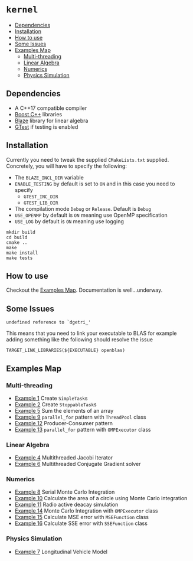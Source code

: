 # ```kernel```

* [Dependencies](#dependencies)
* [Installation](#nstallation)
* [How to use ](#how_to_use)
* [Some Issues](#some_issues)
* [Examples Map](#examples_map)
    * [Multi-threading](#multi_threading)
    * [Linear Algebra](#linear_algebra)
    * [Numerics](#numerics)
    * [Physics Simulation](#physics_simulation)


## <a name="dependencies"></a> Dependencies

- A C++17 compatible compiler
- <a href="https://www.boost.org/">Boost C++</a> libraries
- <a href="https://bitbucket.org/blaze-lib/blaze/wiki/browse/">Blaze</a> library for linear algebra
- <a href="https://github.com/google/googletest">GTest</a> if testing is enabled

## <a name="nstallation"></a> Installation

Currently you need to tweak the supplied ```CMakeLists.txt``` supplied. Concretely, you will have to
specify the following:

- The ```BLAZE_INCL_DIR``` variable
- ```ENABLE_TESTING``` by default is set to ```ON``` and in this case you need to specify
    - ```GTEST_INC_DIR```
    - ```GTEST_LIB_DIR```
- The compilation mode ```Debug``` or ```Release```. Default is ```Debug```
- ```USE_OPENMP``` by default is ```ON``` meaning use OpenMP specification
- ```USE_LOG``` by default is ```ON``` meaning use logging

```
mkdir build
cd build
cmake ..
make
make install
make tests

```

## <a name="dependencies"></a> How to use

Checkout the [Examples Map](#examples_map). Documentation is well...underway.

## Some Issues

```
undefined reference to `dgetri_'
```

This means that you need to link your executable to BLAS for example adding something like
the following should resolve the issue

```
TARGET_LINK_LIBRARIES(${EXECUTABLE} openblas)

```

## <a name="examples_map"></a> Examples Map

### <a name="multi_threading"></a> Multi-threading

- <a href="examples/example_1">Example 1</a> Create ```SimpleTask```s
- <a href="examples/example_2">Example 2</a> Create  ```StoppableTask```s
- <a href="examples/example_5">Example 5</a> Sum the elements of an array 
- <a href="examples/example_9">Example 9</a> ```parallel_for``` pattern with ```ThreadPool``` class
- <a href="examples/example_12">Example 12</a> Producer-Consumer pattern
- <a href="examples/example_13">Example 13</a> ```parallel_for``` pattern with ```OMPExecutor``` class

### <a name="linear_algebra"></a> Linear Algebra

- <a href="examples/example_4">Example 4</a> Multithreaded Jacobi Iterator
- <a href="examples/example_6">Example 6</a> Multithreaded Conjugate Gradient solver


### <a name="numerics"></a> Numerics

- <a href="examples/example_8">Example 8</a> Serial Monte Carlo Integration
- <a href="examples/example_10">Example 10</a> Calculate the area of a circle using Monte Carlo integration
- <a href="examples/example_11">Example 11</a> Radio active deacay simulation
- <a href="examples/example_14">Example 14</a> Monte Carlo Integration with ```OMPExecutor``` class
- <a href="examples/example_15/doc/exe.md">Example 15</a> Calculate MSE error with ```MSEFunction``` class
- <a href="examples/example_16/doc/exe.md">Example 16</a> Calculate SSE error with ```SSEFunction``` class


### <a name="physics_simulation"></a> Physics Simulation

- <a href="#">Example 7</a> Longitudinal Vehicle Model

